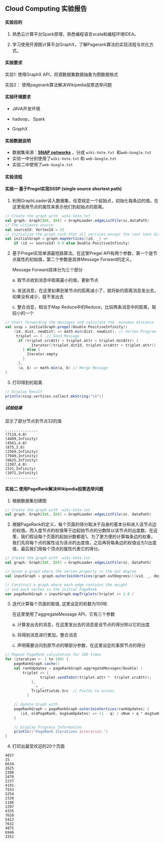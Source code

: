 ## 							Cloud Computing 实验报告

#### 实验目的

1. 熟悉云计算平台Spark原理，熟悉编程语言scala和编程环境IDEA。

2. 学习使用开源图计算平台GraphX，了解Pagerank算法的实现流程与优化方式。



#### 实验要求

实验1:	使用GraphX API，将源数据集数据抽象为图数据格式

实验2： 使用pagerank算法解决Wikipedia投票选举问题



#### 实验环境要求

* JAVA开发环境

* hadoop， Spark
* GraphX



#### 实验数据说明

* 数据集来源：**[SNAP networks](http://snap.stanford.edu/data/index.html)** ，分成 `wiki-Vote.txt `和`web-Google.txt`
* 实验一中分别使用了`wiki-Vote.txt` 和 `web-Google.txt`
* 实验二中使用了`web-Google.txt`



#### 实验流程

#### 实验一 	基于Pregel实现SSSP (single source shortest path)

1. 利用GraphLoader读入数据集，任意规定一个起始点，初始化每条边的值。在这里我用节点的属性来表示他们到起始点的距离。

```scala
// Create the graph with  wiki-Vote.txt
val graph: Graph[Int, Int] = GraphLoader.edgeListFile(sc,dataPath) 
// The ultimate source
val sourceId: VertexId = 32   
// Initialize the graph such that all vertices except the root have distance infinity.
val initialGraph = graph.mapVertices((id, _) =>
	if (id == sourceId) 0.0 else Double.PositiveInfinity)
```



2. 基于Pregel实现单源最短路算法。在这里Pregel API有两个参数，第一个是节点属性的初始值，第二个参数是具体Message Forward的定义。

   Message Forward具体分为三个部分

   a.  取节点收到消息中距离最小的值，更新节点

   b. 发送消息，在这里如果到某节点的距离减小了，就将新的距离消息发出去，如果没有减少，就不发出去

   c.  整合消息，相当于Map Reduce中的Reduce，比较两条消息中的距离，取较小的一个

   

```scala
// Start forwarding the messages and calculate the  minumun distance
val sssp = initialGraph.pregel(Double.PositiveInfinity)(
  	(id, dist, newDist) => math.min(dist, newDist), // Vertex Program
  	 triplet => {  // Send Message
      if (triplet.srcAttr + triplet.attr < triplet.dstAttr) {
        	Iterator((triplet.dstId, triplet.srcAttr + triplet.attr))
        } else {
          Iterator.empty
        }
      },
      (a, b) => math.min(a, b) // Merge Message
)
```



3.  打印得到的距离

```scala
// Display Result
println(sssp.vertices.collect.mkString("\n"))
```



##### 试验结果

显示了部分节点到节点32的值

```
...............
(7119,4.0)
(4409,Infinity)
(4561,4.0)
(875,3.0)
(2569,Infinity)
(7949,Infinity)
(6625,Infinity)
(2307,4.0)
(531,Infinity)
(1071,Infinity)
...............
```





#### 实验二	使用PageRank解决Wikipedia投票选举问题

1. 根据数据集创建图

```scala
// Create the graph with  wiki-Vote.txt
val graph: Graph[Int, Int] = GraphLoader.edgeListFile(sc, dataPath)
```

2. 根据PageRank的定义，每个页面的得分取决于自身的基本分和进入该节点边的权值。而入度节点的权值等于边起始节点的分数除以该节点的出度数。在这里，我们假设每个页面的起始分数都是1。为了更方便的计算每条边的权重，我们先将每个点的属性设为该点的出度值，之后再将每条边的权值设为1/出度值，最后我们用每个顶点的属性代表它的得分。

```scala
// Create the graph with  wiki-Vote.txt
val graph: Graph[Int, Int] = GraphLoader.edgeListFile(sc, dataPath)

// Given a graph where the vertex property is the out degree
val inputGraph = graph.outerJoinVertices(graph.outDegrees)((vid, _, degOpt) => 									degOpt.getOrElse(0))

// Construct a graph where each edge contains the weight
// and each vertex is the initial PageRank
var pageRankGraph = inputGraph.mapTriplets(triplet => 1.0 / 	    									 	  	 	 		 triplet.srcAttr).mapVertices((id, _) => 1.0)
```

3. 迭代计算每个页面的取值, 这里设定的轮数为100轮

   在这里使用了aggregateMessage API，它有三个参数

   a. 计算发出去的消息，在这里发出去的消息是该节点的得分除以它的出度

   b. 将得到消息进行累加，整合消息

   c. 声明需要访问到原节点的哪部分参数，在这里设定的事原节点的得分

```scala
// Repeat PageRank calculation for 100 times
for (iteration <- 1 to 100) {
    pageRankGraph.cache()
    val rankUpdates = pageRankGraph.aggregateMessages[Double] (
        triplet => {
                triplet.sendToDst(triplet.attr *  triplet.srcAttr);
            },
            _ + _,
            TripletFields.Src  // Fields to access
          )

    // Update Graph with 
    pageRankGraph = pageRankGraph.outerJoinVertices(rankUpdates) {
       (id, oldPageRank, msgSumUpdates) => (1 - q) / vNum + q * msgSumUpdates.getOrElse(0.0)
    }
    
  	// Display Progress Information
    println(s"PageRank Iterations $iteration.")
}
```



4. 打印出最受欢迎的20个页面

```
4037
15
6634
2625
2398
2470
2237
4191
7553
5254
2328
1186
1297
4335
7620
5412
7632
4875
6946
3352
```



